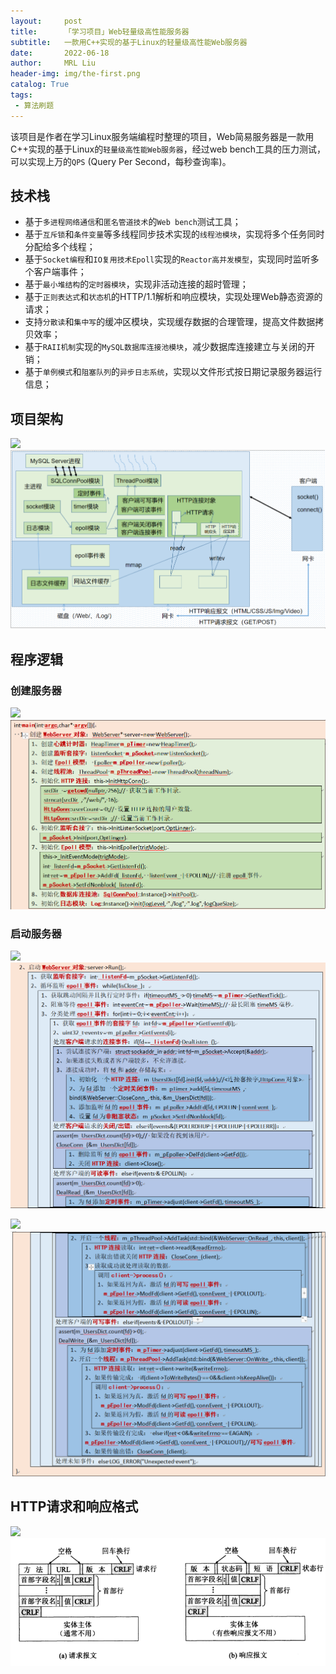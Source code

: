 ```yaml
---
layout:     post
title:      「学习项目」Web轻量级高性能服务器
subtitle:   一款用C++实现的基于Linux的轻量级高性能Web服务器
date:       2022-06-18
author:     MRL Liu
header-img: img/the-first.png
catalog: True
tags:
 - 算法刷题
---
```


​	 	  该项目是作者在学习Linux服务端编程时整理的项目，Web简易服务器是一款用C++实现的基于Linux的`轻量级高性能Web服务器`，经过web bench工具的压力测试，可以实现上万的`QPS` (Query Per Second，每秒查询率)。

## 技术栈

* 基于`多进程网络通信`和`匿名管道技术`的`Web bench`测试工具；
* 基于`互斥锁`和`条件变量`等多线程同步技术实现的`线程池模块`，实现将多个任务同时分配给多个线程；
* 基于`Socket编程`和`IO复用技术Epoll`实现的`Reactor高并发模型`，实现同时监听多个客户端事件；
* 基于`最小堆结构`的`定时器模块`，实现非活动连接的超时管理；
* 基于`正则表达式`和`状态机`的HTTP/1.1解析和响应模块，实现处理Web静态资源的请求；
* 支持`分散读`和`集中写`的缓冲区模块，实现缓存数据的合理管理，提高文件数据拷贝效率；
* 基于`RAII机制`实现的`MySQL数据库连接池模块`，减少数据库连接建立与关闭的开销；
* 基于`单例模式`和`阻塞队列`的`异步日志系统`，实现以文件形式按日期记录服务器运行信息；

## 项目架构

![]({{site.baseurl}}/img-post/项目背景/【学习项目】Web简易服务器项目/Web服务器模块关系.png)
![img](../img-post/项目背景/【学习项目】Web简易服务器项目/Web服务器模块关系.png)

## 程序逻辑

### 创建服务器

![]({{site.baseurl}}/img-post/项目背景/【学习项目】Web简易服务器项目/创建对象.png)
![img](../img-post/项目背景/【学习项目】Web简易服务器项目/创建对象.png)

### 启动服务器

![]({{site.baseurl}}/img-post/项目背景/【学习项目】Web简易服务器项目/启动服务器（一）.png)
![img](../img-post/项目背景/【学习项目】Web简易服务器项目/启动服务器（一）.png)

![]({{site.baseurl}}/img-post/项目背景/【学习项目】Web简易服务器项目/启动服务器（二）.png)
![img](../img-post/项目背景/【学习项目】Web简易服务器项目/启动服务器（二）.png)

## HTTP请求和响应格式

![]({{site.baseurl}}/img-post/项目背景/【学习项目】Web简易服务器项目/请求报文和响应报文.png)
![img](../img-post/项目背景/【学习项目】Web简易服务器项目/请求报文和响应报文.png)

